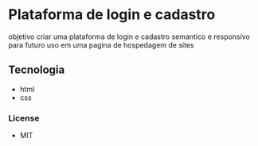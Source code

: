 # Plataforma de login e cadastro

objetivo criar uma plataforma de login e cadastro semantico e responsivo para futuro uso em uma pagina de hospedagem de sites


## Tecnologia

- html
- css

### License

- MIT